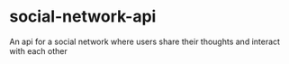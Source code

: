 # social-network-api
An api for a social network where users share their thoughts and interact with each other
